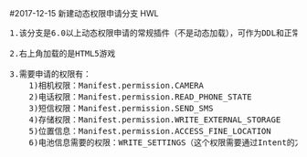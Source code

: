 #2017-12-15 新建动态权限申请分支 HWL<br/>
<pre>
1.该分支是6.0以上动态权限申请的常规插件（不是动态加载），可作为DDL和正常渠道的包<br/>
2.右上角加载的是HTML5游戏<br/>
3.需要申请的权限有：
    1)相机权限：Manifest.permission.CAMERA
    2)电话权限：Manifest.permission.READ_PHONE_STATE
    3)短信权限：Manifest.permission.SEND_SMS
    4)存储权限：Manifest.permission.WRITE_EXTERNAL_STORAGE
    5)位置信息：Manifest.permission.ACCESS_FINE_LOCATION
    6)电池信息需要的权限：WRITE_SETTINGS（这个权限需要通过Intent的方式去打开）
</pre>
    



